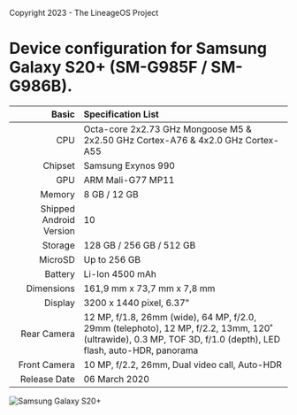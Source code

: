 Copyright 2023 - The LineageOS Project

Device configuration for Samsung Galaxy S20+ (SM-G985F / SM-G986B).
========================================

Basic   | Specification List
-------:|:-------------------------
CPU     | Octa-core 2x2.73 GHz Mongoose M5 & 2x2.50 GHz Cortex-A76 & 4x2.0 GHz Cortex-A55
Chipset | Samsung Exynos 990
GPU     | ARM Mali-G77 MP11
Memory  | 8 GB / 12 GB
Shipped Android Version | 10
Storage | 128 GB / 256 GB / 512 GB 
MicroSD | Up to 256 GB
Battery | Li-Ion 4500 mAh
Dimensions | 161,9 mm x 73,7 mm x 7,8 mm
Display | 3200 x 1440 pixel, 6.37"
Rear Camera  | 12 MP, f/1.8, 26mm (wide), 64 MP, f/2.0, 29mm (telephoto), 12 MP, f/2.2, 13mm, 120˚ (ultrawide), 0.3 MP, TOF 3D, f/1.0 (depth), LED flash, auto-HDR, panorama
Front Camera | 10 MP, f/2.2, 26mm, Dual video call, Auto-HDR
Release Date | 06 March 2020

![Samsung Galaxy S20+](https://fdn2.gsmarena.com/vv/pics/samsung/samsung-galaxy-s20-plus-1.jpg "Samsung Galaxy S20+")
